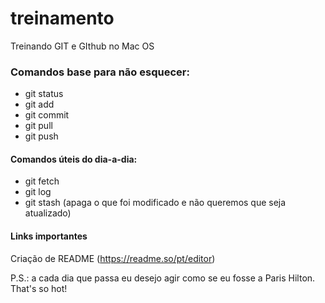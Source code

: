 # treinamento
Treinando GIT e GIthub no Mac OS

### Comandos base para não esquecer:

- git status
- git add
- git commit 
- git pull
- git push

#### Comandos úteis do dia-a-dia:

- git fetch
- git log
- git stash (apaga o que foi modificado e não queremos que seja atualizado)

#### Links importantes
Criação de README (https://readme.so/pt/editor)


P.S.: a cada dia que passa eu desejo agir como se eu fosse a Paris Hilton. That's so hot!
